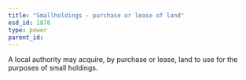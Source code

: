 ```yaml
---
title: "Smallholdings - purchase or lease of land"
esd_id: 1878
type: power
parent_id:  
---
```


A local authority may acquire, by purchase or lease, land to use for the purposes of small holdings.

